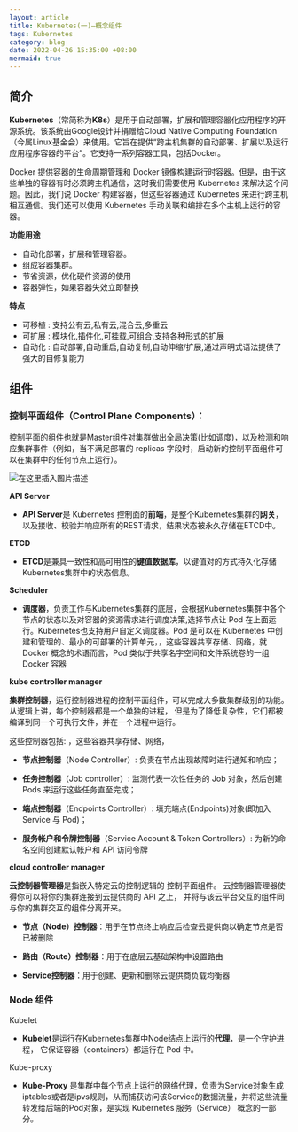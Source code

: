```yaml
---
layout: article
title: Kubernetes(一)—概念组件
tags: Kubernetes
category: blog
date: 2022-04-26 15:35:00 +08:00
mermaid: true
---
```

## 简介
**Kubernetes**（常简称为**K8s**）是用于自动部署，扩展和管理容器化应用程序的开源系统。该系统由Google设计并捐赠给Cloud Native Computing Foundation（今属Linux基金会）来使用。它旨在提供“跨主机集群的自动部署、扩展以及运行应用程序容器的平台”。它支持一系列容器工具，包括Docker。

Docker 提供容器的⽣命周期管理和 Docker 镜像构建运⾏时容器。但是，由于这些单独的容器有时必须跨主机通信，这时我们需要使⽤ Kubernetes 来解决这个问题。因此，我们说 Docker 构建容器，但这些容器通过 Kubernetes 来进⾏跨主机相互通信。我们还可以使⽤ Kubernetes 手动关联和编排在多个主机上运⾏的容器。

**功能用途**
- 自动化部署，扩展和管理容器。
- 组成容器集群。
- 节省资源，优化硬件资源的使用
- 容器弹性，如果容器失效立即替换

**特点**
- 可移植 : 支持公有云,私有云,混合云,多重云
- 可扩展 : 模块化,插件化,可挂载,可组合,支持各种形式的扩展
- 自动化 : 自动部署,自动重启,自动复制,自动伸缩/扩展,通过声明式语法提供了强大的自修复能力

## 组件

### 控制平面组件（Control Plane Components）：
控制平面的组件也就是Master组件对集群做出全局决策(比如调度)，以及检测和响应集群事件（例如，当不满足部署的 replicas 字段时，启动新的控制平面组件可以在集群中的任何节点上运行）。

![在这里插入图片描述](https://img-blog.csdnimg.cn/28cb4e9dc1d54de39c6684732d490123.png)

**API Server** 
 
 - **API Server**是 Kubernetes 控制面的**前端**，是整个Kubernetes集群的**网关**，以及接收、校验并响应所有的REST请求，结果状态被永久存储在ETCD中。

**ETCD**
 
 - **ETCD**是兼具一致性和高可用性的**键值数据库**，以键值对的方式持久化存储Kubernetes集群中的状态信息。

**Scheduler**
  
 - **调度器**，负责工作与Kubernetes集群的底层，会根据Kubernetes集群中各个节点的状态以及对容器的资源需求进行调度决策,选择节点让 Pod 在上面运行。Kubernetes也支持用户自定义调度器。Pod 是可以在 Kubernetes 中创建和管理的、最小的可部署的计算单元，，这些容器共享存储、网络，就Docker 概念的术语而言，Pod 类似于共享名字空间和文件系统卷的一组 Docker 容器

**kube controller manager**
 
 **集群控制器**，运行控制器进程的控制平面组件，可以完成大多数集群级别的功能。从逻辑上讲，每个控制器都是一个单独的进程， 但是为了降低复杂性，它们都被编译到同一个可执行文件，并在一个进程中运行。
 
   这些控制器包括:
 ，这些容器共享存储、网络，
 - **节点控制器**（Node Controller）: 负责在节点出现故障时进行通知和响应；
 
 - **任务控制器**（Job controller）: 监测代表一次性任务的 Job 对象，然后创建 Pods 来运行这些任务直至完成；
 
 - **端点控制器**（Endpoints Controller）: 填充端点(Endpoints)对象(即加入 Service 与 Pod)；
 
 - **服务帐户和令牌控制器**（Service Account & Token Controllers）: 为新的命名空间创建默认帐户和 API 访问令牌
 
**cloud controller manager**

**云控制器管理器**是指嵌入特定云的控制逻辑的 控制平面组件。 云控制器管理器使得你可以将你的集群连接到云提供商的 API 之上， 并将与该云平台交互的组件同与你的集群交互的组件分离开来。

- **节点（Node）控制器**：用于在节点终止响应后检查云提供商以确定节点是否已被删除

- **路由（Route）控制器**：用于在底层云基础架构中设置路由

- **Service控制器**：用于创建、更新和删除云提供商负载均衡器


### Node 组件

Kubelet

- **Kubelet**是运行在Kubernetes集群中Node结点上运行的**代理**，是一个守护进程， 它保证容器（containers）都运行在 Pod 中。

Kube-proxy

- **Kube-Proxy** 是集群中每个节点上运行的网络代理，负责为Service对象生成iptables或者是ipvs规则，从而捕获访问该Service的数据流量，并将这些流量转发给后端的Pod对象，是实现 Kubernetes 服务（Service） 概念的一部分。
